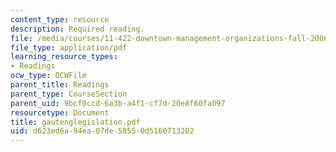 ```yaml
---
content_type: resource
description: Required reading.
file: /media/courses/11-422-downtown-management-organizations-fall-2006/d623ed6a94ea07de50550d5160713202_gautenglegislation.pdf
file_type: application/pdf
learning_resource_types:
- Readings
ocw_type: OCWFile
parent_title: Readings
parent_type: CourseSection
parent_uid: 9bcf0ccd-6a3b-a4f1-cf7d-20e8f60fa097
resourcetype: Document
title: gautenglegislation.pdf
uid: d623ed6a-94ea-07de-5055-0d5160713202
---
```

